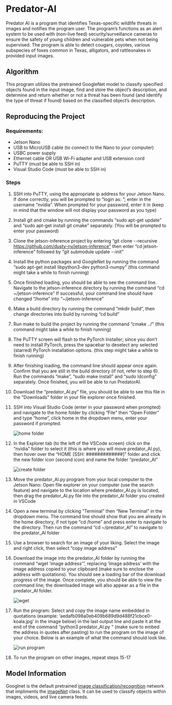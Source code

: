 # Predator-AI
Predator AI is a program that identifies Texas-specific wildlife threats in images and notifies the program user. The program’s functions as an alert system to be used with (non-live feed) security/surveillance cameras to ensure the safety of young children and vulnerable pets when not being supervised. The program is able to detect cougars, coyotes,  various subspecies of foxes common in Texas, alligators, and rattlesnakes in provided input images.


## Algorithm
This program utilizes the pretrained GoogleNet model to classify specified objects found in the input image, find and store the object’s description, and determine and return whether or not a threat has been found (and identify the type of threat if found) based on the classified object’s description.


## Reproducing the Project
### Requirements:
- Jetson Nano
- USB to MicroUSB cable (to connect to the Nano to your computer)
- USBC power supply
- Ethernet cable OR USB Wi-Fi adapter and USB extension cord
- PuTTY (must be able to SSH in)
- Visual Studio Code (must be able to SSH in)

### Steps
1. SSH into PuTTY, using the appropriate ip address for your Jetson Nano. If done correctly, you will be prompted to “login as: ”; enter in the username “nvidia”. When prompted for your password, enter it in (keep in mind that the window will not display your password as you type)
2. Install git and cmake by running the commands “sudo apt-get update” and “sudo apt-get install git cmake” separately. (You will be prompted to enter your password)
3. Clone the jetson-inference project by entering “git clone --recursive https://github.com/dusty-nv/jetson-inference”  then enter “cd jetson-inference” followed by “git submodule update --init”
4. Install the python packages and GoogleNet by running the command “sudo apt-get install libpython3-dev python3-numpy” (this command might take a while to finish running)
5. Once finished loading, you should be able to see the command line. Navigate to the jetson-inference directory by running the command “cd \~/jetson-inference” If successful, your command line should have changed “/home” into “~/jetson-inference”
6. Make a build directory by running the command “mkdir build”, then change directories into build by running “cd build”
7. Run make to build the project by running the command “cmake ../” (this command might take a while to finish running)
8. The PuTTY screen will flash to the PyTorch Installer; since you don’t need to install PyTorch, press the spacebar to deselect any selected (starred) PyTorch installation options. (this step might take a while to finish running)
9. After finishing loading, the command line should appear once again. Confirm that you are still in the build directory (if not, refer to step 6). Run the commands “make”,  “sudo make install” and “sudo ldconfig” separately. Once finished, you will be able to run PredatorAI.
10. Download the “predator_AI.py” file, you should be able to see this file in the "Downloads" folder in your file explorer once finished.
11. SSH into Visual Studio Code (enter in your password when prompted) and navigate to the home folder by clicking “File” then “Open Folder” and type “home”, click home in the dropdown menu, enter your password if prompted.
    
     ![home folder](https://github.com/DiaMak-2109/predator-AI/assets/72892433/620de963-63f5-4174-8d00-9d77965ca6e3)

12.  In the Explorer tab (to the left of the VSCode screen) click on the “nvidia” folder to select it (this is where you will move predator_AI.py), then hover over the “HOME [SSH: #############]” folder and click the new folder icon (second icon) and name the folder “predator_AI”

     ![create folder](https://github.com/DiaMak-2109/predator-AI/assets/72892433/4123c5c5-4de4-4d66-9a1a-c9aaa8c931bc)

13. Move the predator_AI.py program from your local computer to the Jetson Nano: Open file explorer on your computer (use the search feature) and navigate to the location where predator_AI.py is located, then drag the predator_AI.py file into the predator_AI folder you created in VSCode
14. Open a new terminal by clicking  “Terminal” then “New Terminal” in the dropdown menu. The command line should show that you are already in the home directory, if not type “cd /home” and press enter to navigate to the directory. Then run the command “cd ~/predator_AI” to navigate to the predator_AI folder
15. Use a browser to search for an image of your liking. Select the image and right click, then select “copy image address”
16. Download the image into the predator_AI folder by running the command “wget ‘image address’”, replacing ‘image address’ with the image address copied to your clipboard (make sure to enclose the address with quotations). You should see a loading bar of the  download progress of the image. Once complete, you should be able to view the command line; the downloaded image will also appear as a file in the predator_AI folder.

      ![wget](https://github.com/DiaMak-2109/predator-AI/assets/72892433/eadf62a5-eaf4-4587-b288-b1ec8375f9cf)
      
17. Run the program: Select and copy the image name embedded in quotations (example: ‘aedafb098a0eb409b689d9d488f21cbce0-koala.jpg’ in the image below) in the last output line and paste it at the end of the command “python3 predator_AI.py “ (make sure to embed the address in quotes after pasting) to run the program on the image of your choice. Below is an example of what the command should look like.
    
      ![run program](https://github.com/DiaMak-2109/predator-AI/assets/72892433/9483a266-67d8-4898-a4c1-4fa5c3d7eeb3)

18. To run the program on other images, repeat steps 15-17

## Model Information
Googlnet is the default pretrained [image classification/recognition](https://github.com/dusty-nv/jetson-inference/blob/master/docs/imagenet-console-2.md) network that impliments the [imageNet](https://rawgit.com/dusty-nv/jetson-inference/master/docs/html/python/jetson.inference.html#imageNet) class. It can be used to classify objects within images, videos, and live camera feeds.

